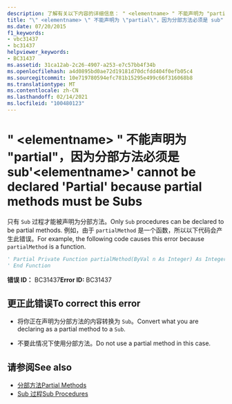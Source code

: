```yaml
---
description: 了解有关以下内容的详细信息： " <elementname> " 不能声明为 "partial"，因为分部方法必须是 sub
title: "\" <elementname> \" 不能声明为 \"partial\"，因为分部方法必须是 sub"
ms.date: 07/20/2015
f1_keywords:
- vbc31437
- bc31437
helpviewer_keywords:
- BC31437
ms.assetid: 31ca12ab-2c26-4907-a253-e7c57bb4f34b
ms.openlocfilehash: a4d0895bd0ae72d19181d70dcfdd404f0efb05c4
ms.sourcegitcommit: 10e719780594efc781b15295e499c66f316068b8
ms.translationtype: MT
ms.contentlocale: zh-CN
ms.lasthandoff: 02/14/2021
ms.locfileid: "100480123"
---
```

# <a name="elementname-cannot-be-declared-partial-because-partial-methods-must-be-subs"></a><span data-ttu-id="bd150-103">" \<elementname> " 不能声明为 "partial"，因为分部方法必须是 sub</span><span class="sxs-lookup"><span data-stu-id="bd150-103">'\<elementname>' cannot be declared 'Partial' because partial methods must be Subs</span></span>

<span data-ttu-id="bd150-104">只有 `Sub` 过程才能被声明为分部方法。</span><span class="sxs-lookup"><span data-stu-id="bd150-104">Only `Sub` procedures can be declared to be partial methods.</span></span> <span data-ttu-id="bd150-105">例如，由于 `partialMethod` 是一个函数，所以以下代码会产生此错误。</span><span class="sxs-lookup"><span data-stu-id="bd150-105">For example, the following code causes this error because `partialMethod` is a function.</span></span>  
  
```vb  
' Partial Private Function partialMethod(ByVal n As Integer) As Integer  
' End Function  
```  
  
 <span data-ttu-id="bd150-106">**错误 ID：** BC31437</span><span class="sxs-lookup"><span data-stu-id="bd150-106">**Error ID:** BC31437</span></span>  
  
## <a name="to-correct-this-error"></a><span data-ttu-id="bd150-107">更正此错误</span><span class="sxs-lookup"><span data-stu-id="bd150-107">To correct this error</span></span>  
  
- <span data-ttu-id="bd150-108">将你正在声明为分部方法的内容转换为 `Sub`。</span><span class="sxs-lookup"><span data-stu-id="bd150-108">Convert what you are declaring as a partial method to a `Sub`.</span></span>  
  
- <span data-ttu-id="bd150-109">不要此情况下使用分部方法。</span><span class="sxs-lookup"><span data-stu-id="bd150-109">Do not use a partial method in this case.</span></span>  
  
## <a name="see-also"></a><span data-ttu-id="bd150-110">请参阅</span><span class="sxs-lookup"><span data-stu-id="bd150-110">See also</span></span>

- [<span data-ttu-id="bd150-111">分部方法</span><span class="sxs-lookup"><span data-stu-id="bd150-111">Partial Methods</span></span>](../programming-guide/language-features/procedures/partial-methods.md)
- [<span data-ttu-id="bd150-112">Sub 过程</span><span class="sxs-lookup"><span data-stu-id="bd150-112">Sub Procedures</span></span>](../programming-guide/language-features/procedures/sub-procedures.md)
